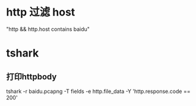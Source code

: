 # http 过滤 host

"http && http.host contains baidu"


# tshark

## 打印httpbody

 tshark -r baidu.pcapng    -T fields -e http.file_data   -Y 'http.response.code == 200'
